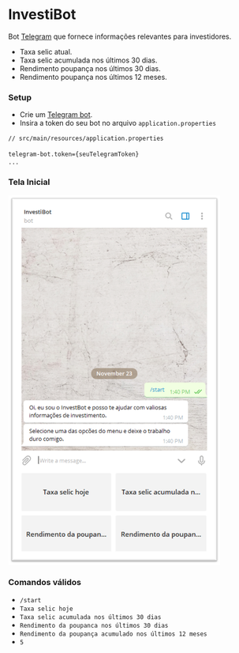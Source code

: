 # InvestiBot

Bot [Telegram](https://telegram.org/) que fornece informações relevantes para investidores.
- Taxa selic atual.
- Taxa selic acumulada nos últimos 30 dias.
- Rendimento poupança nos últimos 30 dias.
- Rendimento poupança nos últimos 12 meses.

### Setup
- Crie um [Telegram bot](https://core.telegram.org/bots).
- Insira a token do seu bot no arquivo `application.properties`
```text
// src/main/resources/application.properties

telegram-bot.token={seuTelegramToken}
...
```
### Tela Inicial 
![Tela Inicial](/images/telaInicial.png)


### Comandos válidos
- `/start`
- `Taxa selic hoje`
- `Taxa selic acumulada nos últimos 30 dias`
- `Rendimento da poupanca nos últimos 30 dias`
- `Rendimento da poupança acumulado nos últimos 12 meses`
- `5`
